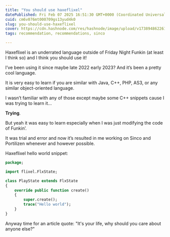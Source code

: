 ```yaml
---
title: "You should use haxeflixel"
datePublished: Fri Feb 07 2025 16:51:30 GMT+0000 (Coordinated Universal Time)
cuid: cm6v076mt000709gs13yud4k0
slug: you-should-use-haxeflixel
cover: https://cdn.hashnode.com/res/hashnode/image/upload/v1738948622615/37901160-70ca-4b3e-ab52-56c563728151.png
tags: recommendation, recommendations, sinco

---
```


Haxeflixel is an underrated language outside of Friday Night Funkin (at least I think so) and I think you should use it!

I’ve been using it since maybe late 2022 early 2023? And it’s been a pretty cool language.

It is very easy to learn if you are similar with Java, C++, PHP, AS3, or any similar object-oriented language.

I wasn’t familiar with any of those except maybe some C++ snippets cause I was trying to learn it…

**Trying**.

But yeah it was easy to learn especially when I was just modifying the code of Funkin’.

It was trial and error and now it’s resulted in me working on Sinco and Portilizen whenever and however possible.

Haxeflixel hello world snippet:

```haxe
package;

import flixel.FlxState;

class PlayState extends FlxState
{
    override public function create()
    {
        super.create();
        trace("Hello world");
    }
}
```

Anyway time for an article quote:
"It's your life, why should you care about anyone else?"